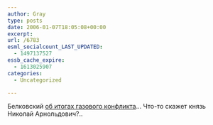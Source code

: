 ```yaml
---
author: Gray
type: posts
date: 2006-01-07T18:05:08+00:00
excerpt:
url: /6783
esml_socialcount_LAST_UPDATED:
  - 1497137527
essb_cache_expire:
  - 1613025907
categories:
  - Uncategorized

---
```








Белковский [об итогах газового конфликта][1]&#8230; Что-то скажет князь Николай Арнольдович?..

 [1]: http://www.glavred.info/archive/2006/01/07/165131-6.html